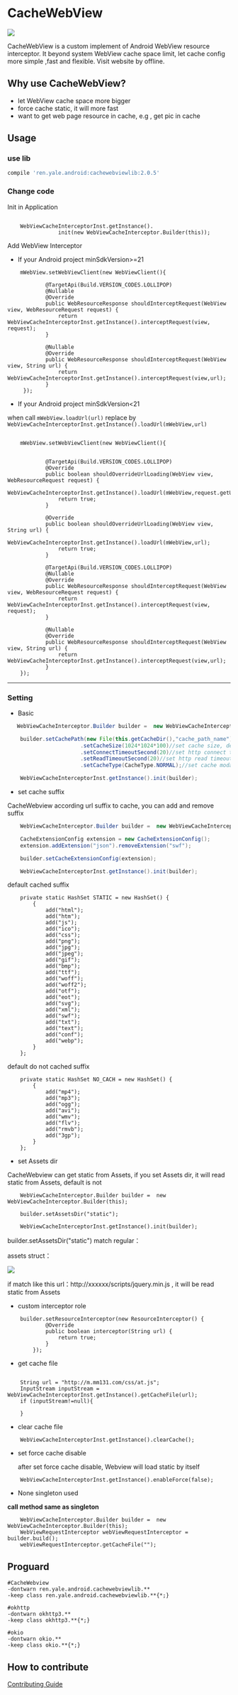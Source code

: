 # CacheWebView

[![](https://img.shields.io/badge/jcenter-2.0.5-519dd9.svg)](https://bintray.com/yale8848/maven/CacheWebView/2.0.5)

  CacheWebView is a custom implement of Android WebView resource interceptor. It beyond system WebView cache space
  limit, let cache config more simple ,fast and flexible. Visit website by offline.

## Why use CacheWebView?

- let WebView cache space more bigger
- force cache static, it will more fast
- want to get web page resource in cache, e.g , get pic in cache

## Usage

### use lib

```groovy
compile 'ren.yale.android:cachewebviewlib:2.0.5'
```


### Change code

Init in Application

```

    WebViewCacheInterceptorInst.getInstance().
                init(new WebViewCacheInterceptor.Builder(this));

```


Add WebView Interceptor

- If your Android project minSdkVersion>=21

```
    mWebView.setWebViewClient(new WebViewClient(){

            @TargetApi(Build.VERSION_CODES.LOLLIPOP)
            @Nullable
            @Override
            public WebResourceResponse shouldInterceptRequest(WebView view, WebResourceRequest request) {
                return  WebViewCacheInterceptorInst.getInstance().interceptRequest(view, request);
            }

            @Nullable
            @Override
            public WebResourceResponse shouldInterceptRequest(WebView view, String url) {
                return  WebViewCacheInterceptorInst.getInstance().interceptRequest(view,url);
            }
     });

```

- If your Android project minSdkVersion<21

when call `mWebView.loadUrl(url)` replace by `WebViewCacheInterceptorInst.getInstance().loadUrl(mWebView,url)`

```

    mWebView.setWebViewClient(new WebViewClient(){


            @TargetApi(Build.VERSION_CODES.LOLLIPOP)
            @Override
            public boolean shouldOverrideUrlLoading(WebView view, WebResourceRequest request) {
                WebViewCacheInterceptorInst.getInstance().loadUrl(mWebView,request.getUrl().toString());
                return true;
            }

            @Override
            public boolean shouldOverrideUrlLoading(WebView view, String url) {
                WebViewCacheInterceptorInst.getInstance().loadUrl(mWebView,url);
                return true;
            }

            @TargetApi(Build.VERSION_CODES.LOLLIPOP)
            @Nullable
            @Override
            public WebResourceResponse shouldInterceptRequest(WebView view, WebResourceRequest request) {
                return  WebViewCacheInterceptorInst.getInstance().interceptRequest(view, request);
            }

            @Nullable
            @Override
            public WebResourceResponse shouldInterceptRequest(WebView view, String url) {
                return  WebViewCacheInterceptorInst.getInstance().interceptRequest(view,url);
            }
    });

```

---

### Setting

 - Basic

 ```Java
    WebViewCacheInterceptor.Builder builder =  new WebViewCacheInterceptor.Builder(this);

     builder.setCachePath(new File(this.getCacheDir(),"cache_path_name"))//set cache path, default getCacheDir, name CacheWebViewCache
                        .setCacheSize(1024*1024*100)//set cache size, default 100M
                        .setConnectTimeoutSecond(20)//set http connect timeou,default 20 seconds
                        .setReadTimeoutSecond(20)//set http read timeout,default 20 seconds
                        .setCacheType(CacheType.NORMAL);//set cache modal is normal, default is force cache static modal

     WebViewCacheInterceptorInst.getInstance().init(builder);
 ```

- set cache suffix

CacheWebview according url suffix to cache, you can add and remove suffix

```Java
    WebViewCacheInterceptor.Builder builder =  new WebViewCacheInterceptor.Builder(this);

    CacheExtensionConfig extension = new CacheExtensionConfig();
    extension.addExtension("json").removeExtension("swf");

    builder.setCacheExtensionConfig(extension);

    WebViewCacheInterceptorInst.getInstance().init(builder);
```

default cached suffix

```
    private static HashSet STATIC = new HashSet() {
        {
            add("html");
            add("htm");
            add("js");
            add("ico");
            add("css");
            add("png");
            add("jpg");
            add("jpeg");
            add("gif");
            add("bmp");
            add("ttf");
            add("woff");
            add("woff2");
            add("otf");
            add("eot");
            add("svg");
            add("xml");
            add("swf");
            add("txt");
            add("text");
            add("conf");
            add("webp");
        }
    };

```

default do not cached suffix

```
    private static HashSet NO_CACH = new HashSet() {
        {
            add("mp4");
            add("mp3");
            add("ogg");
            add("avi");
            add("wmv");
            add("flv");
            add("rmvb");
            add("3gp");
        }
    };
```

- set Assets dir

CacheWebview can get static from Assets, if you set Assets dir, it will read static from Assets, default is not

```
    WebViewCacheInterceptor.Builder builder =  new WebViewCacheInterceptor.Builder(this);

    builder.setAssetsDir("static");

    WebViewCacheInterceptorInst.getInstance().init(builder);
```

builder.setAssetsDir("static") match regular：

assets struct：

![](art/assets.png)

if match like this url：http://xxxxxx/scripts/jquery.min.js , it will be read static from Assets


- custom interceptor role

```
    builder.setResourceInterceptor(new ResourceInterceptor() {
            @Override
            public boolean interceptor(String url) {
                return true;
            }
        });
```


- get cache file

```

    String url = "http://m.mm131.com/css/at.js";
    InputStream inputStream =  WebViewCacheInterceptorInst.getInstance().getCacheFile(url);
    if (inputStream!=null){

    }

```

- clear cache file

```
    WebViewCacheInterceptorInst.getInstance().clearCache();
```

- set force cache disable

  after set force cache disable, Webview will load static by itself

```
    WebViewCacheInterceptorInst.getInstance().enableForce(false);
```

- None singleton used

**call method same as singleton**

```
    WebViewCacheInterceptor.Builder builder =  new WebViewCacheInterceptor.Builder(this);
    WebViewRequestInterceptor webViewRequestInterceptor = builder.build();
    webViewRequestInterceptor.getCacheFile("");
```

## Proguard

```
#CacheWebview
-dontwarn ren.yale.android.cachewebviewlib.**
-keep class ren.yale.android.cachewebviewlib.**{*;}

#okhttp
-dontwarn okhttp3.**
-keep class okhttp3.**{*;}

#okio
-dontwarn okio.**
-keep class okio.**{*;}
```

## How to contribute

   [Contributing Guide](https://github.com/yale8848/CacheWebView/blob/master/CONTRIBUTING.md)
